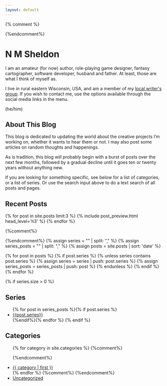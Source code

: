 ```yaml
---
layout: default
---
```


{% comment %}
<!---
TODO: Next:
[ ] Comments - One problem with 'issues' is that I have to create the issue, and if there are never any comments then there's no need for an issue. Not to mention, it requires logging in to Github, doesn't it? I need some way of doing anyonymous comments. How does the blogger stuff do that?
    * Okay, here's the plan:
      * Set up a "comments" panel at the bottom of each post, it contains:
        * a button to load disquss with a warning that this loads disquss, which can track you, but it's the only way to comment anonymously (with moderation).
        * a button to click if you don't want to load disquss, which will give you a bunch of other ideas for contacting me, including the social media and the discussion page. Unfortunately, I don't have any other way to handle anonymous comments, but with disquss.
[ ] Custom 404 page?

FUTURE: I'm seriously contemplating rewriting this whole thing in a language I know just to get rid of the ruby configuration files and other weirdness such as automatically creating style.css even when I want something else. A rust-based site builder would be nice, but I need my own templating language.
 -->
{%endcomment%}

# N M Sheldon

I am an amateur (for now) author, role-playing game designer, fantasy cartographer, software developer, husband and father. At least, those are what I think of myself as.

I live in rural eastern Wisconsin, USA, and am a member of my [local writer's group](<https://fdlw.wordpress.com/>). If you wish to contact me, use the options available through the social media links in the menu.

(he/him)

## About This Blog

This blog is dedicated to updating the world about the creative projects I’m working on, whether it wants to hear them or not. I may also post some articles on random thoughts and happenings.

As is tradition, this blog will probably begin with a burst of posts over the next few months, followed by a gradual decline until it goes ten or twenty years without anything new.

If you are looking for something specific, see below for a list of categories, or a list of series. Or use the search input above to do a text search of all posts and pages.

## Recent Posts

{% for post in site.posts limit:3 %}
{% include post_preview.html head_level='h3' %}
{% endfor %}

{%comment%}
<!-- Generate links to first page of series 
https://www.ayush.nz/2022/02/creating-article-series-posts-navigation-jekyll
-->
{%endcomment%}
{% assign series = "" | split: "," %}
{% assign series_posts = "" | split: "," %}
{% assign posts = site.posts | sort: 'date' %}


{% for post in posts %}
    {% if post.series %}
        {% unless series contains post.series %}
        {% assign series = series | push: post.series %}
        {% assign series_posts = series_posts | push: post %}
        {% endunless %}
    {% endif %}
{% endfor %}

{% if series.size > 0 %}
## Series

<ul>
{% for post in series_posts %}{% if post.series %}
<li><a href="{{site.baseurl}}/series/{{post.series}}">{{post.series}}</a></li>
{%endif%}{% endfor %}
{% endif %}
</ul>

## Categories

<ul>

{% for category in site.categories %} 
{%comment%}
<!-- Apparently site.categories is an array of tuples, with the category name followed by all of the actual content in that category, hence why we need to use the | first filter. -->
{%endcomment%}
  <li><a href="{{ site.baseurl }}/categories/{{category | first }}.html" name="{{ category | first }}">{{ category | first }}</a></li>
{% endfor %}
{%comment%}
<!-- FUTURE: Delete this if I ever get rid of the uncategorized posts -->
{%endcomment%}
  <li><a href="{{ site.baseurl }}/categories/Uncategorized.html" name="uncategorized">Uncategorized</a></li>
</ul>

